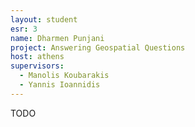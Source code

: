 ```yaml
---
layout: student
esr: 3
name: Dharmen Punjani
project: Answering Geospatial Questions
host: athens
supervisors:
  - Manolis Koubarakis
  - Yannis Ioannidis
---
```

TODO
